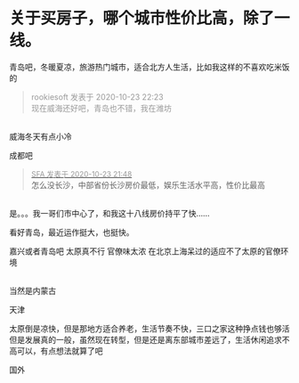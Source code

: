 # 关于买房子，哪个城市性价比高，除了一线。


青岛吧，冬暖夏凉，旅游热门城市，适合北方人生活，比如我这样的不喜欢吃米饭的

<div class="quote"><blockquote><font color="#999999">rookiesoft 发表于 2020-10-23 22:23</font><br />
<font color="#999999">现在威海还好吧，青岛也不错，我在潍坊</font></blockquote></div><br />
威海冬天有点小冷

成都吧

<div class="quote"><blockquote><font size="2"><a href="https://www.hostloc.com/forum.php?mod=redirect&amp;goto=findpost&amp;pid=9343153&amp;ptid=757730" target="_blank"><font color="#999999">SFA 发表于 2020-10-23 21:48</font></a></font><br />
怎么没长沙，中部省份长沙房价最低，娱乐生活水平高，性价比最高</blockquote></div><br />
是。。。我一哥们市中心了，和我这十八线房价持平了快……

看好青岛，最近运作挺大，也挺快。

嘉兴或者青岛吧 太原真不行 官僚味太浓 在北京上海呆过的适应不了太原的官僚环境<br />
<br />
<img id="aimg_F4f7T" onclick="zoom(this, this.src, 0, 0, 0)" class="zoom" src="https://imgurl.mxdreamx.com/2020/10/20/TOIMG3555c1020074632N.png" onmouseover="img_onmouseoverfunc(this)" onload="thumbImg(this)" border="0" alt="" />

当然是内蒙古

天津

太原倒是凉快，但是那地方适合养老，生活节奏不快，三口之家这种挣点钱也够活<br />
但是发展真的一般，虽然现在转型，但是还是离东部城市差远了，生活休闲追求不高可以，有点想法就算了吧<img src="static/image/smiley/yct/022.gif" smilieid="42" border="0" alt="" />

国外

